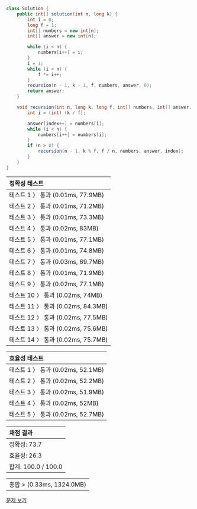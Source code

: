```java
class Solution {
    public int[] solution(int n, long k) {
        int i = 0;
        long f = 1;
        int[] numbers = new int[n];
        int[] answer = new int[n];

        while (i < n) {
            numbers[i++] = i;
        }
        i = 1;
        while (i < n) {
            f *= i++;
        }
        recursion(n - 1, k - 1, f, numbers, answer, 0);
        return answer;
    }

    void recursion(int n, long k, long f, int[] numbers, int[] answer, int index) {
        int i = (int) (k / f);

        answer[index++] = numbers[i];
        while (i < n) {
            numbers[i++] = numbers[i];
        }
        if (n > 0) {
            recursion(n - 1, k % f, f / n, numbers, answer, index);
        }
    }
}
```
 | 정확성 테스트 |
 |  :-  |
 | 테스트 1 〉 통과 (0.01ms, 77.9MB) |
 | 테스트 2 〉 통과 (0.01ms, 71.2MB) |
 | 테스트 3 〉 통과 (0.01ms, 73.3MB) |
 | 테스트 4 〉 통과 (0.02ms, 83MB) |
 | 테스트 5 〉 통과 (0.01ms, 77.1MB) |
 | 테스트 6 〉 통과 (0.01ms, 74.8MB) |
 | 테스트 7 〉 통과 (0.03ms, 69.7MB) |
 | 테스트 8 〉 통과 (0.01ms, 71.9MB) |
 | 테스트 9 〉 통과 (0.02ms, 77.1MB) |
 | 테스트 10 〉 통과 (0.02ms, 74MB) |
 | 테스트 11 〉 통과 (0.02ms, 84.3MB) |
 | 테스트 12 〉 통과 (0.02ms, 77.5MB) |
 | 테스트 13 〉 통과 (0.02ms, 75.6MB) |
 | 테스트 14 〉 통과 (0.02ms, 75.7MB) |

 | 효율성 테스트 |
 | :- |
 | 테스트 1 〉 통과 (0.02ms, 52.1MB) |
 | 테스트 2 〉 통과 (0.02ms, 52.2MB) |
 | 테스트 3 〉 통과 (0.02ms, 51.9MB) |
 | 테스트 4 〉 통과 (0.02ms, 52MB) |
 | 테스트 5 〉 통과 (0.02ms, 52.7MB) |

 | 채점 결과 |
 | :- |
 | 정확성: 73.7 |
 | 효율성: 26.3 |
 | 합계: 100.0 / 100.0 |

 ||
 | :- |
 | 총합 > (0.33ms, 1324.0MB) |

[문제 보기](https://programmers.co.kr/learn/courses/30/lessons/12936)